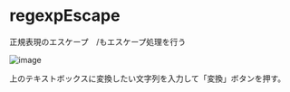 # regexpEscape
正規表現のエスケープ　/もエスケープ処理を行う

![image](https://user-images.githubusercontent.com/4657219/76580742-5818e800-6514-11ea-851e-dab22746f38f.png)

上のテキストボックスに変換したい文字列を入力して「変換」ボタンを押す。
